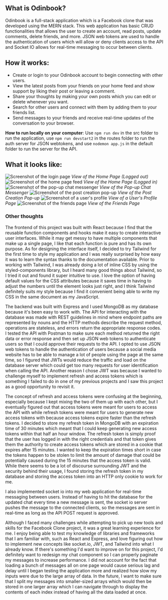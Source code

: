 ## What is Odinbook?
Odinbook is a full-stack application which is a Facebook clone that was developed using the MERN stack. This web application has basic CRUD functionalities that allows the user to create an account, read posts, update comments, delete friends, and more. JSON web tokens are used to handle the authentication of users which will allow or deny clients access to the API and Socket IO allows for real-time messaging to occur between clients.

## How it works:
- Create or login to your Odinbook account to begin connecting with other users.
- View the latest posts from your friends on your home feed and show support by liking their post or leaving a comment.
- Share your thoughts by making your own posts which you can edit or delete whenever you want.
- Search for other users and connect with them by adding them to your friends list.
- Send messages to your friends and receive real-time updates of the conversation to your browser.

**How to run locally on your computer**: Use `npm run dev` in the src folder to run the application, use `npm run devstart2` in the routes folder to run the auth server for JSON webtokens, and use `nodemon app.js` in the default folder to run the server for the API.

## What it looks like:
![Screenshot of the login page](https://imgur.com/gEG6Ces.jpg)
_View of the Home Page (Logged out)_
![Screenshot of the home page feed](https://imgur.com/Mko4nhS.jpg)
_View of the Home Page (Logged in)_
![Screenshot of the pop-up chat messenger](https://imgur.com/kCvPabF.jpg)
_View of the Pop-up Chat Messenger_
![Screenshot of the post creation pop-up](https://imgur.com/L2RnKZP.jpg)
_View of the Post Creation Pop-up_
![Screenshot of a user's profile](https://imgur.com/2jG36ev.jpg)
_View of a User's Profile Page_
![Screenshot of the friends page](https://imgur.com/nsqkWRE.jpg)
_View of the Friends Page_


### Other thoughts
The frontend of this project was built with React because I find that the reusable function components and hooks make it easy to create interactive user interfaces. While it may get messy to have multiple components that make up a single page, I like that each function is pure and has its own purpose. As for designing the interface itself, I decided to try Tailwind for the first time to style my application and I was really surprised by how easy it was to learn the syntax thanks to the documentation available. Prior to working with Tailwind, I was already doing a lot of inline CSS by using the styled-components library, but I heard many good things about Tailwind, so I tried it out and found it super intuitive to use. I love the option of having default values for the CSS attributes because it saves time in having to adjust the numbers until the element looks just right, and I think Tailwind definitely suits my style because I find it convenient being able to write my CSS in the same document as my JavaScript.

The backend was built with Express and I used MongoDB as my database because it's been easy to work with. The API for interacting with the database was made with REST guidelines in mind where endpoint paths are represented by nouns and the HTTP methods describe the request method, operations are stateless, and errors return the appropriate response codes. I tested the API with Postman to make sure each method returned the right data or error response and then set up JSON web tokens to authenticate users so that I could approve their requests to the API. I opted to use JSON web tokens to handle the authentication of users because a social media website has to be able to manage a lot of people using the page at the same time, so I figured that JWTs would reduce the traffic and load on the database server which could get too many requests for user identification when calling the API. Another reason I chose JWT was because I wanted to challenge myself to implement refresh and access tokens which is something I failed to do in one of my previous projects and I saw this project as a good opportunity to revisit it.

The concept of refresh and access tokens were confusing at the beginning, especially because I kept mixing the two of them up with each other, but I eventually figured out that access tokens were meant for users to access the API with while refresh tokens were meant for users to generate new access tokens with because access tokens expire faster than the refresh tokens. I decided to store my refresh token in MongoDB with an expiration time of 30 minutes which meant that I could keep generating new access tokens within that half an hour window. The refresh token is simply proof that the user has logged in with the right credentials and that token gives them the authority to create access tokens which are stored in a cookie that expires after 15 minutes. I wanted to keep the expiration times short in case the tokens happen to be stolen to limit the amount of damage that could be potentially caused during the 15 minutes that the access token is valid. While there seems to be a lot of discourse surrounding JWT and the security behind their usage, I found storing the refresh token in my database and storing the access token into an HTTP only cookie to work for me.

I also implemented socket io into my web application for real-time messaging between users. Instead of having to hit the database for the updated chat every time a new message is sent, the socket io server pushes the message to the connected clients, so the messages are sent in real-time as long as the API POST request is approved. 

Although I faced many challenges while attempting to pick up new tools and skills for the Facebook Clone project, it was a great learning experience for me. I enjoy being able to test my knowledge of libraries and frameworks that I am familiar with, such as React and Express, and love figuring out how to implement new concepts like socket.io, JWT, and Tailwind into what I already know. If there's something I'd want to improve on for this project, I'd definitely want to redesign my chat component so I can properly paginate my messages to increase performance. I did not account for the fact that loading a bunch of messages all on one page would cause serious lag and delay until I began testing the application more and realized how slow my inputs were due to the large array of data. In the future, I want to make sure that I split my messages into smaller-sized arrays which would then be stored in one larger array which I can navigate through to display the contents of each index instead of having all the data loaded at once.